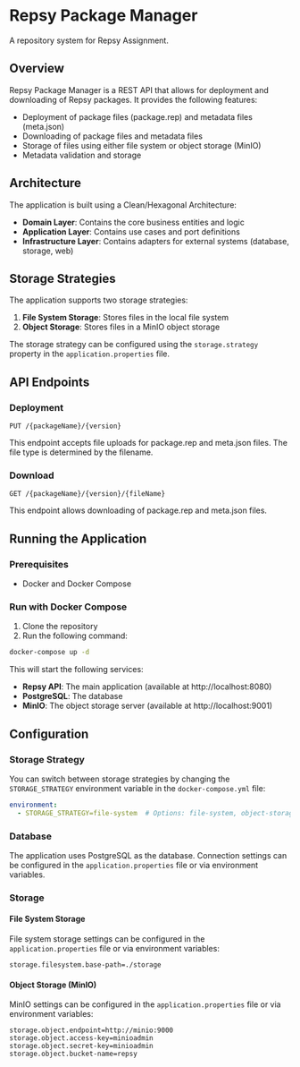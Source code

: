 
# Repsy Package Manager

A repository system for Repsy Assignment.

## Overview

Repsy Package Manager is a REST API that allows for deployment and downloading of Repsy packages. It provides the following features:

- Deployment of package files (package.rep) and metadata files (meta.json)
- Downloading of package files and metadata files
- Storage of files using either file system or object storage (MinIO)
- Metadata validation and storage


## Architecture

The application is built using a Clean/Hexagonal Architecture:

- **Domain Layer**: Contains the core business entities and logic
- **Application Layer**: Contains use cases and port definitions
- **Infrastructure Layer**: Contains adapters for external systems (database, storage, web)

## Storage Strategies

The application supports two storage strategies:

1. **File System Storage**: Stores files in the local file system
2. **Object Storage**: Stores files in a MinIO object storage

The storage strategy can be configured using the `storage.strategy` property in the `application.properties` file.

## API Endpoints

### Deployment

```
PUT /{packageName}/{version}
```

This endpoint accepts file uploads for package.rep and meta.json files. The file type is determined by the filename.

### Download

```
GET /{packageName}/{version}/{fileName}
```

This endpoint allows downloading of package.rep and meta.json files.

## Running the Application

### Prerequisites

- Docker and Docker Compose

### Run with Docker Compose

1. Clone the repository
2. Run the following command:

```bash
docker-compose up -d
```

This will start the following services:
- **Repsy API**: The main application (available at http://localhost:8080)
- **PostgreSQL**: The database
- **MinIO**: The object storage server (available at http://localhost:9001)

## Configuration

### Storage Strategy

You can switch between storage strategies by changing the `STORAGE_STRATEGY` environment variable in the `docker-compose.yml` file:

```yaml
environment:
  - STORAGE_STRATEGY=file-system  # Options: file-system, object-storage
```

### Database

The application uses PostgreSQL as the database. Connection settings can be configured in the `application.properties` file or via environment variables.

### Storage

#### File System Storage

File system storage settings can be configured in the `application.properties` file or via environment variables:

```properties
storage.filesystem.base-path=./storage
```

#### Object Storage (MinIO)

MinIO settings can be configured in the `application.properties` file or via environment variables:

```properties
storage.object.endpoint=http://minio:9000
storage.object.access-key=minioadmin
storage.object.secret-key=minioadmin
storage.object.bucket-name=repsy
```
